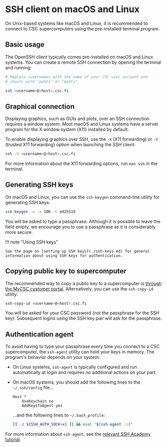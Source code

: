 # SSH client on macOS and Linux

On Unix-based systems like macOS and Linux, it is recommended to connect to CSC
supercomputers using the pre-installed terminal program.

## Basic usage

The OpenSSH client typically comes pre-installed on macOS and Linux systems.
You can create a remote SSH connection by opening the terminal and running:

```bash
# Replace <username> with the name of your CSC user account and
# <host> with "puhti" or "mahti"

ssh <username>@<host>.csc.fi
```

## Graphical connection

Displaying graphics, such as GUIs and plots, over an SSH connection requires
a window system. Most macOS and Linux systems have a server program for the X
window system (X11) installed by default.

To enable displaying graphics over SSH, use the `-X` (X11 forwarding) or `-Y`
(trusted X11 forwarding) option when launching the SSH client:

```bash
ssh -X <username>@<host>.csc.fi
```

For more information about the X11 forwarding options, run `man ssh` in the
terminal.

## Generating SSH keys

On macOS and Linux, you can use the `ssh-keygen` command-line utility for
generating SSH keys:

```bash
ssh-keygen -o -a 100 -t ed25519
```

You will be asked to type a passphrase. Although it is possible to leave the
field empty, we encourage you to use a passphrase as it is considerably more
secure. 

!!! note "Using SSH keys"

    See the page on [setting up SSH keys](./ssh-keys.md) for general
    information about using SSH keys for authentication.

## Copying public key to supercomputer

The recommended way to copy a public key to a supercomputer is
[through the MyCSC customer portal](./ssh-keys.md#adding-public-key-in-mycsc).
Alternatively, you can use the `ssh-copy-id` utility:

```bash
ssh-copy-id <username>@<host>.csc.fi
```

You will be asked for your CSC password (not the passphrase for the SSH key).
Subsequent logins using the SSH key pair will ask for the passphrase.

## Authentication agent

To avoid having to type your passphrase every time you connect to a CSC
supercomputer, the `ssh-agent` utility can hold your keys in memory. The
program's behavior depends on your system:

- On Linux systems, `ssh-agent` is typically configured and run automatically at
  login and requires no additional actions on your part.

- On macOS systems, you should add the following lines to the `~/.ssh/config`
file...

    ```
    Host *
        UseKeychain no
        AddKeysToAgent yes
    ```

    ...and the following lines to `~/.bash_profile`:

    ```bash
    [[ -z ${SSH_AUTH_SOCK+x} ]] && eval "$(ssh-agent -s)"
    ```

For more information about `ssh-agent`, see the
[relevant SSH Academy tutorial](https://www.ssh.com/academy/ssh/agent).
